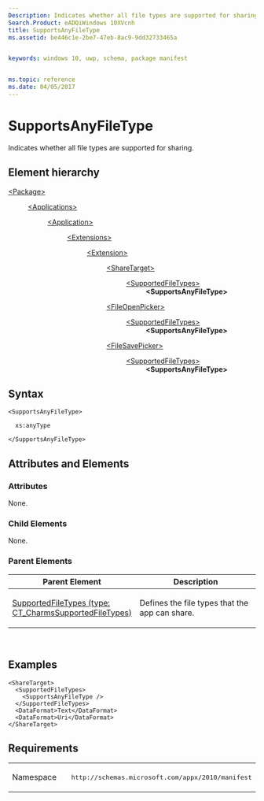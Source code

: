 ```yaml
---
Description: Indicates whether all file types are supported for sharing.
Search.Product: eADQiWindows 10XVcnh
title: SupportsAnyFileType
ms.assetid: be446c1e-2be7-47eb-8ac9-9dd32733465a


keywords: windows 10, uwp, schema, package manifest


ms.topic: reference
ms.date: 04/05/2017
---
```


# SupportsAnyFileType


Indicates whether all file types are supported for sharing.

## Element hierarchy

<dl>
<dt><a href="element-package.md">&lt;Package&gt;</a></dt>
<dd>
<dl>
<dt><a href="element-applications.md">&lt;Applications&gt;</a></dt>
<dd>
<dl>
<dt><a href="element-application.md">&lt;Application&gt;</a></dt>
<dd>
<dl>
<dt><a href="element-1-extensions.md">&lt;Extensions&gt;</a></dt>
<dd>
<dl>
<dt><a href="element-1-extension.md">&lt;Extension&gt;</a></dt>
<dd>
<dl>
<dt><a href="element-sharetarget.md">&lt;ShareTarget&gt;</a></dt>
<dd>
<dl>
<dt><a href="element-1-supportedfiletypes.md">&lt;SupportedFileTypes&gt;</a></dt>
<dd><b>&lt;SupportsAnyFileType&gt;</b></dd>
</dl>
</dd>
</dl>
<dl>
<dt><a href="element-fileopenpicker.md">&lt;FileOpenPicker&gt;</a></dt>
<dd>
<dl>
<dt><a href="element-2-supportedfiletypes.md">&lt;SupportedFileTypes&gt;</a></dt>
<dd><b>&lt;SupportsAnyFileType&gt;</b></dd>
</dl>
</dd>
</dl>
<dl>
<dt><a href="element-filesavepicker.md">&lt;FileSavePicker&gt;</a></dt>
<dd>
<dl>
<dt><a href="element-3-supportedfiletypes.md">&lt;SupportedFileTypes&gt;</a></dt>
<dd><b>&lt;SupportsAnyFileType&gt;</b></dd>
</dl>
</dd>
</dl>
</dd>
</dl>
</dd>
</dl>
</dd>
</dl>
</dd>
</dl>
</dd>
</dl>

## Syntax

``` syntax
<SupportsAnyFileType>

  xs:anyType

</SupportsAnyFileType>
```

## Attributes and Elements


### Attributes

None.

### Child Elements

None.

### Parent Elements

<table>
<colgroup>
<col width="50%" />
<col width="50%" />
</colgroup>
<thead>
<tr class="header">
<th>Parent Element</th>
<th>Description</th>
</tr>
</thead>
<tbody>
<tr class="odd">
<td><a href="element-1-supportedfiletypes.md">SupportedFileTypes (type: CT_CharmsSupportedFileTypes)</a> </td>
<td><p>Defines the file types that the app can share.</p></td>
</tr>
</tbody>
</table>

 

## Examples

```XAML
<ShareTarget>
  <SupportedFileTypes>
    <SupportsAnyFileType />
  </SupportedFileTypes>
  <DataFormat>Text</DataFormat>
  <DataFormat>Uri</DataFormat>
</ShareTarget>
```

## Requirements

<table>
<colgroup>
<col width="50%" />
<col width="50%" />
</colgroup>
<tbody>
<tr class="odd">
<td><p>Namespace</p></td>
<td><pre>http://schemas.microsoft.com/appx/2010/manifest</pre></td>
</tr>
</tbody>
</table>

 

 



